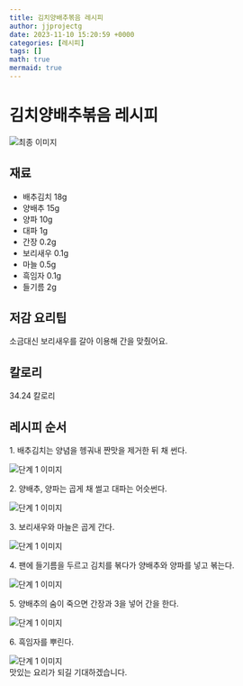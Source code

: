 ```yaml
---
title: 김치양배추볶음 레시피
author: jjprojectg
date: 2023-11-10 15:20:59 +0000
categories: [레시피]
tags: []
math: true
mermaid: true
---
```

<meta name="og:type" content="website"/>
<meta charset="UTF-8"/>
<div class="header">
  <h1>김치양배추볶음 레시피</h1>
</div>

<div class="container my-4">
  <div class="row">
    <div class="col-12 col-md-6">
      <div class="recipe-image">
        <img src="http://www.foodsafetykorea.go.kr/uploadimg/20190409/20190409051446_1554797686842.jpg" class="step-image" alt="최종 이미지"/>
      </div>
    </div>
    <div class="col-12 col-md-6">
      <div class="ingredients">
        <h2>재료</h2>
        <ul class="card">
          <li> 배추김치 18g </li>
          <li>  양배추 15g </li>
          <li>  양파 10g </li>
          <li>  대파 1g </li>
          <li>  간장 0.2g </li>
          <li>  보리새우 0.1g </li>
          <li>  마늘 0.5g </li>
          <li>  흑임자 0.1g </li>
          <li>  들기름 2g </li>
</ul>
      </div>
    </div>
    <div class="col-12 col-md-6">
      <div class="ingredients">
        <h2>저감 요리팁</h2>
        <div class="card"> 
          <p>
            소금대신 보리새우를 갈아 이용해 간을 맞췄어요.
          </p>
        </div>
      </div>
      <div class="ingredients">
        <h2>칼로리</h2>
        <div class="card"> 
          <p>
            34.24 칼로리
          </p>
        </div>
      </div>
    </div>
  </div>

  <h2 class="my-4">레시피 순서</h2>
  <div class="card recipe-card">
    <div class="card-body recipe-step">
      <p class="card-text step-description">1. 배추김치는 양념을 헹궈내 짠맛을 제거한 뒤 채 썬다.</p>
      <img src="http://www.foodsafetykorea.go.kr/uploadimg/20190409/20190409051543_1554797743554.jpg" alt="단계 1 이미지" class="step-image"/>
    </div>
  </div>
  <div class="card recipe-card">
    <div class="card-body recipe-step">
      <p class="card-text step-description">2. 양배추, 양파는 곱게 채 썰고 대파는 어슷썬다.</p>
      <img src="http://www.foodsafetykorea.go.kr/uploadimg/20190409/20190409051556_1554797756643.jpg" alt="단계 1 이미지" class="step-image"/>
    </div>
  </div>
  <div class="card recipe-card">
    <div class="card-body recipe-step">
      <p class="card-text step-description">3. 보리새우와 마늘은 곱게 간다.</p>
      <img src="http://www.foodsafetykorea.go.kr/uploadimg/20190409/20190409051610_1554797770314.jpg" alt="단계 1 이미지" class="step-image"/>
    </div>
  </div>
  <div class="card recipe-card">
    <div class="card-body recipe-step">
      <p class="card-text step-description">4. 팬에 들기름을 두르고 김치를 볶다가 양배추와 양파를 넣고 볶는다.</p>
      <img src="http://www.foodsafetykorea.go.kr/uploadimg/20190409/20190409051622_1554797782894.jpg" alt="단계 1 이미지" class="step-image"/>
    </div>
  </div>
  <div class="card recipe-card">
    <div class="card-body recipe-step">
      <p class="card-text step-description">5. 양배추의 숨이 죽으면 간장과 3을 넣어 간을 한다.</p>
      <img src="http://www.foodsafetykorea.go.kr/uploadimg/20190409/20190409051641_1554797801594.jpg" alt="단계 1 이미지" class="step-image"/>
    </div>
  </div>
  <div class="card recipe-card">
    <div class="card-body recipe-step">
      <p class="card-text step-description">6. 흑임자를 뿌린다.</p>
      <img src="http://www.foodsafetykorea.go.kr/uploadimg/20190409/20190409051654_1554797814772.jpg" alt="단계 1 이미지" class="step-image"/>
    </div>
  </div>

</div>
맛있는 요리가 되길 기대하겠습니다.

